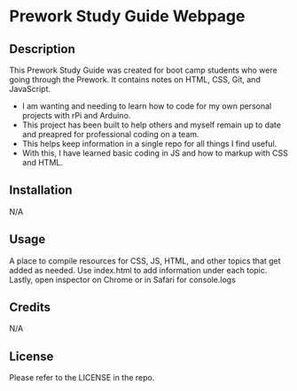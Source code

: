 # Prework Study Guide Webpage

## Description

This Prework Study Guide was created for boot camp students who were going through the Prework. It contains notes on HTML, CSS, Git, and JavaScript.

- I am wanting and needing to learn how to code for my own personal projects with rPi and Arduino. 
- This project has been built to help others and myself remain up to date and preapred for professional coding on a team.
- This helps keep information in a single repo for all things I find useful.
- With this, I have learned basic coding in JS and how to markup with CSS and HTML.


## Installation

N/A

## Usage

A place to compile resources for CSS, JS, HTML, and other topics that get added as needed. Use index.html to add information under each topic. Lastly, open inspector on Chrome or in Safari for console.logs

## Credits

N/A

## License

Please refer to the LICENSE in the repo.
